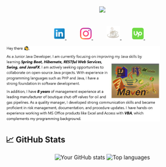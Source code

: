 <h1>
<p align="center">
    <a href="https://lunapic.com">
        <img src="https://i.imgur.com/b80F7RU.png" border="0" width="640">
    </a>
</p>
</h1>

<p align="center" dir="auto">
    <a href="https://www.linkedin.com/in/pavlindimitrov/" rel="nofllow">
        <img height="30" src="https://github.com/pavlin-dimitrov/pavlin-dimitrov/blob/master/main/icons/linkedin.png" style="max-width: 100%;">
    </a>
        &nbsp;&nbsp;&nbsp;&nbsp;&nbsp;&nbsp;&nbsp;&nbsp;
    <a href="https://www.instagram.com/pav.cho/" rel="nofllow">
        <img height="30" src="https://github.com/pavlin-dimitrov/pavlin-dimitrov/blob/master/main/icons/instagram.png" style="max-width: 100%;">
    </a>
        &nbsp;&nbsp;&nbsp;&nbsp;&nbsp;&nbsp;&nbsp;&nbsp;
    <a href="https://www.instagram.com/pav.cho/" rel="nofllow">
        <img height="35" src="https://github.com/pavlin-dimitrov/pavlin-dimitrov/blob/master/main/icons/coffee.png" style="max-width: 100%;">
    </a>
        &nbsp;&nbsp;&nbsp;&nbsp;&nbsp;&nbsp;
    <a href="https://www.upwork.com/freelancers/~0170410c36a32d19ab" rel="nofllow">
        <img height="30" src="https://github.com/pavlin-dimitrov/pavlin-dimitrov/blob/master/main/icons/upwork.png" style="max-width: 100%;">
    </a>
    &nbsp;&nbsp;&nbsp;&nbsp;
</p>

<img src="https://github.com/pavlin-dimitrov/pavlin-dimitrov/blob/master/main/pics/mainText.JPG" style="max-width: 80%;">




## 📈 GitHub Stats
<p align="center" float="left">
  <img src="https://github-readme-stats.vercel.app/api?username=pavlin-dimitrov&show_icons=true&theme=tokyonight" alt="Your GitHub stats" width="395px" />
  <img src="https://github-readme-stats.vercel.app/api/top-langs/?username=pavlin-dimitrov&layout=compact&theme=tokyonight" alt="Top languages" width="300px" />
</p>

